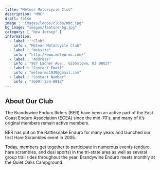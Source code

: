 ```yaml
---
title: "Meteor Motorcycle Club"
description: "MMC"
draft: false
image : "images/logos/clubs/mmc.jpg"
bg_image: "images/feature-bg.jpg"
category: [ "New Jersey" ]
information:
  - label : "Club"
    info : "Meteor Motorcycle Club"
  - label : "Website"
    info : "http://www.meteormc.com/"
  - label : "Address"
    info : "987 Ladner Ave., Gibbstown, NJ 08027"
  - label : "Contact Email"
    info : "meteormc1930@gmail.com"
  - label : "Contact Number"
    info : "(609) 254-0918"
---
```


## About Our Club

The Brandywine Enduro Riders (BER) have been an active part of the East Coast Enduro Association (ECEA) since the mid-70′s, and many of it’s original members remain active members. 

BER has put on the Rattlesnake Enduro for many years and launched our first Hare Scrambles event in 2005. 

Today, members get together to participate in numerous events (enduro, hare scrambles, and dual sports) in the tri-state area as well as several group trail rides throughout the year. Brandywine Enduro meets monthly at the Quiet Oaks Campground.
